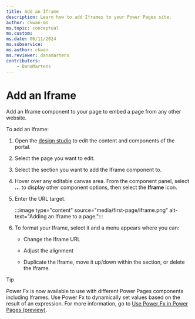 ```yaml
---
title: Add an Iframe
description: Learn how to add Iframes to your Power Pages site.
author: ckwan-ms
ms.topic: conceptual
ms.custom: 
ms.date: 06/11/2024
ms.subservice:
ms.author: ckwan 
ms.reviewer: danamartens
contributors:
    - DanaMartens
---
```


# Add an Iframe

Add an Iframe component to your page to embed a page from any other website.

To add an Iframe:

1. Open the [design studio](use-design-studio.md) to edit the content and components of the portal.

1. Select the page you want to edit.

1. Select the section you want to add the Iframe component to.

1. Hover over any editable canvas area. From the component panel, select ***...*** to display other component options, then select the **Iframe** icon.

1. Enter the URL target.

    :::image type="content" source="media/first-page/Iframe.png" alt-text="Adding an Iframe to a page.":::

1. To format your Iframe, select it and a menu appears where you can:

    - Change the Iframe URL

    - Adjust the alignment

    - Duplicate the Iframe, move it up/down within the section, or delete the Iframe.

> [!TIP]
> Power Fx is now available to use with different Power Pages components including Iframes. Use Power Fx to dynamically set values based on the result of an expression. For more information, go to [Use Power Fx in Power Pages (preview)](../configure/power-fx.md).
